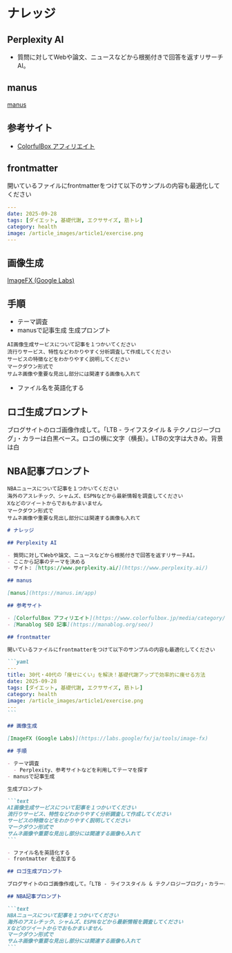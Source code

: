 # ナレッジ

## Perplexity AI

- 質問に対してWebや論文、ニュースなどから根拠付きで回答を返すリサーチAI。
## manus

[manus](https://manus.im/app)

## 参考サイト

- [ColorfulBox アフィリエイト](https://www.colorfulbox.jp/media/category/affiliate/)
## frontmatter

開いているファイルにfrontmatterをつけて以下のサンプルの内容も最適化してください

```yaml
---
date: 2025-09-28
tags: [ダイエット, 基礎代謝, エクササイズ, 筋トレ]
category: health
image: /article_images/article1/exercise.png
---
```

## 画像生成

[ImageFX (Google Labs)](https://labs.google/fx/ja/tools/image-fx)

## 手順

- テーマ調査
- manusで記事生成
生成プロンプト

```text
AI画像生成サービスについて記事を１つかいてください
流行りサービス、特性などわかりやすく分析調査して作成してください
サービスの特徴などをわかりやすく説明してください
マークダウン形式で
サムネ画像や重要な見出し部分には関連する画像も入れて
```
- ファイル名を英語化する
## ロゴ生成プロンプト

ブログサイトのロゴ画像作成して。「LTB - ライフスタイル & テクノロジーブログ」・カラーは白黒ベース。ロゴの横に文字（横長）。LTBの文字は大きめ。背景は白

## NBA記事プロンプト

```text
NBAニュースについて記事を１つかいてください
海外のアスレチック、シャムズ、ESPNなどから最新情報を調査してください
Xなどのツイートからでおもかまいません
マークダウン形式で
サムネ画像や重要な見出し部分には関連する画像も入れて
```

````markdown
# ナレッジ

## Perplexity AI

- 質問に対してWebや論文、ニュースなどから根拠付きで回答を返すリサーチAI。
- ここから記事のテーマを決める
- サイト: [https://www.perplexity.ai/](https://www.perplexity.ai/)

## manus

[manus](https://manus.im/app)

## 参考サイト

- [ColorfulBox アフィリエイト](https://www.colorfulbox.jp/media/category/affiliate/)
- [Manablog SEO 記事](https://manablog.org/seo/)

## frontmatter

開いているファイルにfrontmatterをつけて以下のサンプルの内容も最適化してください

```yaml
---
title: 30代・40代の「痩せにくい」を解決！基礎代謝アップで効率的に痩せる方法
date: 2025-09-28
tags: [ダイエット, 基礎代謝, エクササイズ, 筋トレ]
category: health
image: /article_images/article1/exercise.png
---
```

## 画像生成

[ImageFX (Google Labs)](https://labs.google/fx/ja/tools/image-fx)

## 手順

- テーマ調査
  - Perplexity、参考サイトなどを利用してテーマを探す
- manusで記事生成

生成プロンプト

```text
AI画像生成サービスについて記事を１つかいてください
流行りサービス、特性などわかりやすく分析調査して作成してください
サービスの特徴などをわかりやすく説明してください
マークダウン形式で
サムネ画像や重要な見出し部分には関連する画像も入れて
```

- ファイル名を英語化する
- frontmatter を追加する

## ロゴ生成プロンプト

ブログサイトのロゴ画像作成して。「LTB - ライフスタイル & テクノロジーブログ」・カラーは白黒ベース。ロゴの横に文字（横長）。LTBの文字は大きめ。背景は白

## NBA記事プロンプト

```text
NBAニュースについて記事を１つかいてください
海外のアスレチック、シャムズ、ESPNなどから最新情報を調査してください
Xなどのツイートからでおもかまいません
マークダウン形式で
サムネ画像や重要な見出し部分には関連する画像も入れて
```
````
